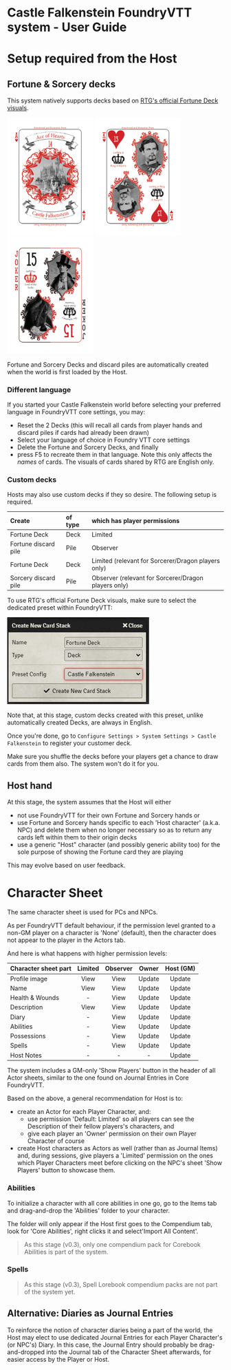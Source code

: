 # Castle Falkenstein FoundryVTT system - User Guide

# Setup required from the Host

## Fortune & Sorcery decks
This system natively supports decks based on [RTG's official Fortune Deck visuals](https://rtalsoriangames.com/2020/07/24/falkenstein-friday-the-fortune-deck/).

<img src="../src/cards/01.png" alt="Ace of Hearts" width="200"/> <img src="../src/cards/13.png" alt="King of Hearts" width="200"/> <img src="../src/cards/54.png" alt="Joker" width="200"/>

Fortune and Sorcery Decks and discard piles are automatically created when the world is first loaded by the Host.

### Different language
If you started your Castle Falkenstein world before selecting your preferred language in FoundryVTT core settings, you may:
- Reset the 2 Decks (this will recall all cards from player hands and discard piles if cards had already been drawn)
- Select your language of choice in Foundry VTT core settings
- Delete the Fortune and Sorcery Decks, and finally
- press F5 to recreate them in that language.
Note this only affects the _names_ of cards. The visuals of cards shared by RTG are English only.

### Custom decks
Hosts may also use custom decks if they so desire. The following setup is required.

| Create                |of type | which has player permissions                         |
| :-------------------- | :----- | :--------------------------------------------------- |
| Fortune Deck          |Deck    | Limited                                              |
| Fortune discard pile  |Pile    | Observer                                             |
| Fortune Deck          |Deck    | Limited (relevant for Sorcerer/Dragon players only)  |
| Sorcery discard pile  |Pile    | Observer (relevant for Sorcerer/Dragon players only) |

To use RTG's official Fortune Deck visuals, make sure to select the dedicated preset within FoundryVTT:

![](./deck-preset.jpg)

Note that, at this stage, custom decks created with this preset, unlike automatically created Decks, are always in English.

Once you're done, go to `Configure Settings > System Settings > Castle Falkenstein` to register your customer deck.

Make sure you shuffle the decks before your players get a chance to draw cards from them also. The system won't do it for you.

## Host hand
At this stage, the system assumes that the Host will either
  + not use FoundryVTT for their own Fortune and Sorcery hands or
  + use Fortune and Sorcery hands specific to each 'Host character' (a.k.a. NPC) and delete them when no longer necessary so as to return any cards left within them to their origin decks
  + use a generic "Host" character (and possibly generic ability too) for the sole purpose of showing the Fortune card they are playing

This may evolve based on user feedback.

# Character Sheet
The same character sheet is used for PCs and NPCs.

As per FoundryVTT default behaviour, if the permission level granted to a non-GM player on a character is 'None' (default), then the character does not appear to the player in the Actors tab.

And here is what happens with higher permission levels:

| Character sheet part | Limited | Observer | Owner  | Host (GM) |
|----------------------|:-------:|:--------:|:------:|:---------:|
| Profile image        | View    | View     | Update | Update    |
| Name                 | View    | View     | Update | Update    |
| Health & Wounds      | -       | View     | Update | Update    |
| Description          | View    | View     | Update | Update    |
| Diary                | -       | View     | Update | Update    |
| Abilities            | -       | View     | Update | Update    |
| Possessions          | -       | View     | Update | Update    |
| Spells               | -       | View     | Update | Update    |
| Host Notes           | -       | -        | -      | Update    |

The system includes a GM-only 'Show Players' button in the header of all Actor sheets, similar to the one found on Journal Entries in Core FoundryVTT.

Based on the above, a general recommendation for Host is to:
- create an Actor for each Player Character, and:
  - use permission 'Default: Limited' so all players can see the Description of their fellow players's characters, and
  - give each player an 'Owner' permission on their own Player Character of course
- create Host characters as Actors as well (rather than as Journal Items) and, during sessions, give players a 'Limited' permission on the ones which Player Characters meet before clicking on the NPC's sheet 'Show Players' button to showcase them.

### Abilities
To initialize a character with all core abilities in one go, go to the Items tab and drag-and-drop the 'Abilities' folder to your character.

The folder will only appear if the Host first goes to the Compendium tab, look for 'Core Abilities', right clicks it and select'Import All Content'.

> As this stage (v0.3), only one compendium pack for Corebook Abilities is part of the system.

### Spells
> As this stage (v0.3), Spell Lorebook compendium packs are not part of the system yet.

## Alternative: Diaries as Journal Entries
To reinforce the notion of character diaries being a part of the world, the Host may elect to use dedicated Journal Entries for each Player Character's (or NPC's) Diary.
In this case, the Journal Entry should probably be drag-and-dropped into the Journal tab of the Character Sheet afterwards, for easier access by the Player or Host.
